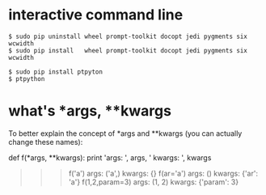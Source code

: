 
# interactive command line

    $ sudo pip uninstall wheel prompt-toolkit docopt jedi pygments six wcwidth
    $ sudo pip install   wheel prompt-toolkit docopt jedi pygments six wcwidth

    $ sudo pip install ptpyton
    $ ptpython

# what's *args, **kwargs

To better explain the concept of *args and **kwargs (you can actually change these names):

def f(*args, **kwargs):
   print 'args: ', args, ' kwargs: ', kwargs

>>> f('a')
args:  ('a',)  kwargs:  {}
>>> f(ar='a')
args:  ()  kwargs:  {'ar': 'a'}
>>> f(1,2,param=3)
args:  (1, 2)  kwargs:  {'param': 3}
